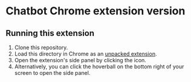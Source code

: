 # Chatbot Chrome extension version 

## Running this extension

1. Clone this repository.
2. Load this directory in Chrome as an [unpacked extension](https://developer.chrome.com/docs/extensions/mv3/getstarted/development-basics/#load-unpacked).
3. Open the extension's side panel by clicking the icon.
4. Alternatively, you can click the hoverball on the bottom right of your screen to open the side panel.
